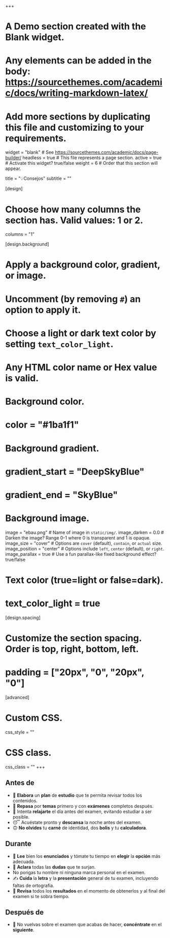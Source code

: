 +++
# A Demo section created with the Blank widget.
# Any elements can be added in the body: https://sourcethemes.com/academic/docs/writing-markdown-latex/
# Add more sections by duplicating this file and customizing to your requirements.

widget = "blank"  # See https://sourcethemes.com/academic/docs/page-builder/
headless = true  # This file represents a page section.
active = true  # Activate this widget? true/false
weight = 6  # Order that this section will appear.

title = "💡Consejos"
subtitle = ""

[design]
  # Choose how many columns the section has. Valid values: 1 or 2.
  columns = "1"

[design.background]
  # Apply a background color, gradient, or image.
  #   Uncomment (by removing `#`) an option to apply it.
  #   Choose a light or dark text color by setting `text_color_light`.
  #   Any HTML color name or Hex value is valid.
  
  # Background color.
  # color = "#1ba1f1"
  
  # Background gradient.
  # gradient_start = "DeepSkyBlue"
  # gradient_end = "SkyBlue"
  
  # Background image.
  image = "ebau.png"  # Name of image in `static/img/`.
  image_darken = 0.0  # Darken the image? Range 0-1 where 0 is transparent and 1 is opaque.
  image_size = "cover"  #  Options are `cover` (default), `contain`, or `actual` size.
  image_position = "center"  # Options include `left`, `center` (default), or `right`.
  image_parallax = true  # Use a fun parallax-like fixed background effect? true/false

  # Text color (true=light or false=dark).
  # text_color_light = true  

[design.spacing]
  # Customize the section spacing. Order is top, right, bottom, left.
  # padding = ["20px", "0", "20px", "0"]

[advanced]
 # Custom CSS. 
 css_style = ""
 
 # CSS class.
 css_class = ""
+++

## Antes de

- 📖 **Elabora** un **plan** de **estudio** que te permita revisar todos los contenidos.
- 📝 **Repasa** por **temas** primero y con **exámenes** completos después.
- 🧘 Intenta **relajarte** el día antes del examen, evitando estudiar a ser posible.
- 😴 Acuéstate pronto y **descansa** la noche antes del examen.
- 🙃 **No olvides** tu  **carné** de identidad, dos **bolis** y tu **calculadora**.

## Durante

- 🤲 **Lee** bien los **enunciados** y tómate tu tiempo en **elegir** la **opción** más adecuada.
- 🙋 **Aclara** todas las **dudas** que te surjan.
- No pongas tu nombre ni ninguna marca personal en el examen.
- ✍️ **Cuida** la **letra** y la **presentación** general de tu examen, incluyendo faltas de ortografía.
- 🤔 **Revisa** todos los **resultados** en el momento de obtenerlos y al final del examen si te sobra tiempo.

## Después de

- 🧐 No vuelvas sobre el examen que acabas de hacer, **concéntrate** en el **siguiente**.
